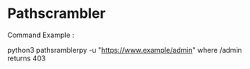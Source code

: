 # Pathscrambler

Command Example :

python3 pathsramblerpy -u "https://www.example/admin" where /admin returns 403
